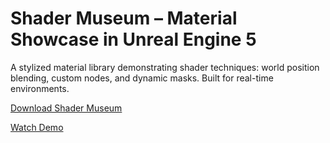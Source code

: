 # Shader Museum – Material Showcase in Unreal Engine 5
A stylized material library demonstrating shader techniques: world position blending, custom nodes, and dynamic masks. Built for real-time environments.


[Download Shader Museum](https://drive.google.com/file/d/1Nev1vHF60YAL_g4FdMCo_1pdrrC7iNMC/view?usp=sharing)

[Watch Demo](https://www.youtube.com/watch?v=nM8JP8WUXRo&ab_channel=AleksanderJarema)
